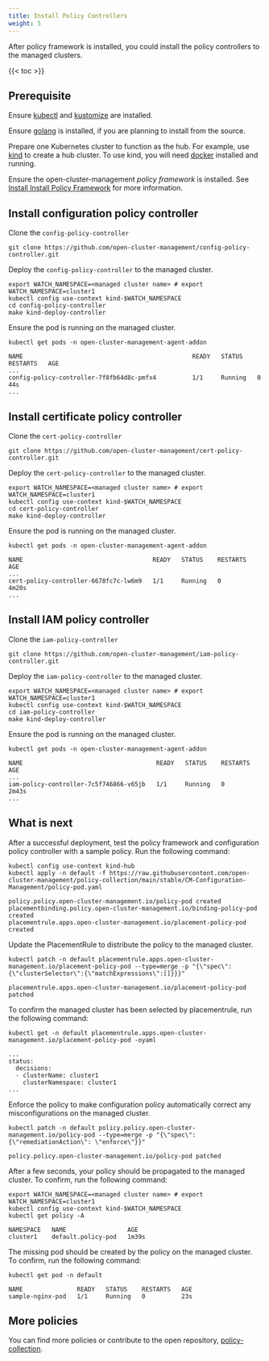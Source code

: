 ```yaml
---
title: Install Policy Controllers
weight: 5
---
```


After policy framework is installed, you could install the policy controllers to the managed clusters.

<!-- spellchecker-disable -->

{{< toc >}}

<!-- spellchecker-enable -->

## Prerequisite

Ensure [kubectl](https://kubernetes.io/docs/tasks/tools/install-kubectl) and [kustomize](https://kubernetes-sigs.github.io/kustomize/installation) are installed.

Ensure [golang](https://golang.org/doc/install) is installed, if you are planning to install from the source.

Prepare one Kubernetes cluster to function as the hub. For example, use [kind](https://kind.sigs.k8s.io/docs/user/quick-start) to create a hub cluster. To use kind, you will need [docker](https://docs.docker.com/get-started) installed and running.

Ensure the open-cluster-management _policy framework_ is installed. See [Install Install Policy Framework](install-policy-framework.md) for more information.

## Install configuration policy controller
Clone the `config-policy-controller`

```Shell
git clone https://github.com/open-cluster-management/config-policy-controller.git
```

Deploy the `config-policy-controller` to the managed cluster. 

```Shell
export WATCH_NAMESPACE=<managed cluster name> # export WATCH_NAMESPACE=cluster1
kubectl config use-context kind-$WATCH_NAMESPACE
cd config-policy-controller
make kind-deploy-controller
```

Ensure the pod is running on the managed cluster.

```Shell
kubectl get pods -n open-cluster-management-agent-addon

NAME                                               READY   STATUS    RESTARTS   AGE
...
config-policy-controller-7f8fb64d8c-pmfx4          1/1     Running   0          44s
...
```

## Install certificate policy controller
Clone the `cert-policy-controller`

```Shell
git clone https://github.com/open-cluster-management/cert-policy-controller.git
```

Deploy the `cert-policy-controller` to the managed cluster. 

```Shell
export WATCH_NAMESPACE=<managed cluster name> # export WATCH_NAMESPACE=cluster1
kubectl config use-context kind-$WATCH_NAMESPACE
cd cert-policy-controller
make kind-deploy-controller
```

Ensure the pod is running on the managed cluster.

```Shell
kubectl get pods -n open-cluster-management-agent-addon

NAME                                    READY   STATUS    RESTARTS   AGE
...
cert-policy-controller-6678fc7c-lw6m9   1/1     Running   0          4m20s
...
```

## Install IAM policy controller
Clone the `iam-policy-controller`

```Shell
git clone https://github.com/open-cluster-management/iam-policy-controller.git
```

Deploy the `iam-policy-controller` to the managed cluster. 

```Shell
export WATCH_NAMESPACE=<managed cluster name> # export WATCH_NAMESPACE=cluster1
kubectl config use-context kind-$WATCH_NAMESPACE
cd iam-policy-controller
make kind-deploy-controller
```

Ensure the pod is running on the managed cluster.

```Shell
kubectl get pods -n open-cluster-management-agent-addon

NAME                                     READY   STATUS    RESTARTS   AGE
...
iam-policy-controller-7c5f746866-v65jb   1/1     Running   0          2m43s
...
```

## What is next

After a successful deployment, test the policy framework and configuration policy controller with a sample policy. Run the following command:

```Shell
kubectl config use-context kind-hub
kubectl apply -n default -f https://raw.githubusercontent.com/open-cluster-management/policy-collection/main/stable/CM-Configuration-Management/policy-pod.yaml

policy.policy.open-cluster-management.io/policy-pod created
placementbinding.policy.open-cluster-management.io/binding-policy-pod created
placementrule.apps.open-cluster-management.io/placement-policy-pod created
```

Update the PlacementRule to distribute the policy to the managed cluster.

```Shell
kubectl patch -n default placementrule.apps.open-cluster-management.io/placement-policy-pod --type=merge -p "{\"spec\":{\"clusterSelector\":{\"matchExpressions\":[]}}}"

placementrule.apps.open-cluster-management.io/placement-policy-pod patched
```

To confirm the managed cluster has been selected by placementrule, run the following command:

```Shell
kubectl get -n default placementrule.apps.open-cluster-management.io/placement-policy-pod -oyaml

...
status:
  decisions:
  - clusterName: cluster1
    clusterNamespace: cluster1
...
```

Enforce the policy to make configuration policy automatically correct any misconfigurations on the managed cluster.

```Shell
kubectl patch -n default policy.policy.open-cluster-management.io/policy-pod --type=merge -p "{\"spec\":{\"remediationAction\": \"enforce\"}}"

policy.policy.open-cluster-management.io/policy-pod patched
```

After a few seconds, your policy should be propagated to the managed cluster. To confirm, run the following command:

```Shell
export WATCH_NAMESPACE=<managed cluster name> # export WATCH_NAMESPACE=cluster1
kubectl config use-context kind-$WATCH_NAMESPACE
kubectl get policy -A

NAMESPACE   NAME                 AGE
cluster1    default.policy-pod   1m39s
```

The missing pod should be created by the policy on the managed cluster. To confirm, run the following command:

```Shell
kubectl get pod -n default

NAME               READY   STATUS    RESTARTS   AGE
sample-nginx-pod   1/1     Running   0          23s
```

## More policies

You can find more policies or contribute to the open repository, [policy-collection](https://github.com/open-cluster-management/policy-collection).